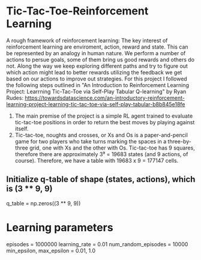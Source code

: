 # Tic-Tac-Toe-Reinforcement Learning
A rough framework of reinforcement learning:
The key interest of reinforcement learning are enviroment, action, reward and state. This can be represented by an analogy in human nature. We perform a number of actions to persue goals, some of them bring us good rewards and others do not. Along the way we keep exploring different paths and try to figure out which action might lead to better rewards utilizing the feedback we get based on our actions to improve out strategies.
For this project I followed the following steps outlined in "An Introduction to Reinforcement Learning Project: Learrning Tic-Tac-Toe via Self-Play Tabular Q-learning" by Ryan Rudes: https://towardsdatascience.com/an-introductory-reinforcement-learning-project-learning-tic-tac-toe-via-self-play-tabular-b8b845e18fe
1. The main premise of the project is a simple RL agent trained to evaluate tic-tac-toe positions in order to return the best moves by playing against itself.
2. Tic-tac-toe, noughts and crosses, or Xs and Os is a paper-and-pencil game for two players who take turns marking the spaces in a three-by-three grid, one with Xs and the other with Os. Tic-tac-toe has 9 squares, therefore there are approximately 3⁹ = 19683 states (and 9 actions, of course). Therefore, we have a table with 19683 x 9 = 177147 cells.
## Initialize q-table of shape (states, actions), which is (3 ** 9, 9)
q_table = np.zeros((3 ** 9, 9))
# Learning parameters
episodes = 1000000
learning_rate = 0.01
num_random_episodes = 10000
min_epsilon, max_epsilon = 0.01, 1.0
